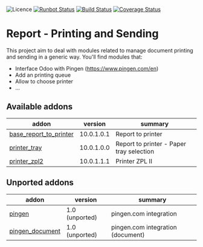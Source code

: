 ![Licence](https://img.shields.io/badge/licence-AGPL--3-blue.svg)
[![Runbot Status](https://runbot.odoo-community.org/runbot/badge/flat/144/10.0.svg)](https://runbot.odoo-community.org/runbot/repo/github-com-oca-report-print-send-144)
[![Build Status](https://travis-ci.org/OCA/report-print-send.svg?branch=10.0)](https://travis-ci.org/OCA/report-print-send)
[![Coverage Status](https://coveralls.io/repos/github/OCA/report-print-send/badge.svg?branch=10.0)](https://coveralls.io/github/OCA/report-print-send?branch=10.0)

Report - Printing and Sending
=============================

This project aim to deal with modules related to manage document printing and sending in a generic way. You'll find modules that:

 - Interface Odoo with Pingen (https://www.pingen.com/en)
 - Add an printing queue
 - Allow to choose printer
 - ...

[//]: # (addons)

Available addons
----------------
addon | version | summary
--- | --- | ---
[base_report_to_printer](base_report_to_printer/) | 10.0.1.0.1 | Report to printer
[printer_tray](printer_tray/) | 10.0.1.0.0 | Report to printer - Paper tray selection
[printer_zpl2](printer_zpl2/) | 10.0.1.1.1 | Printer ZPL II


Unported addons
---------------
addon | version | summary
--- | --- | ---
[pingen](pingen/) | 1.0 (unported) | pingen.com integration
[pingen_document](pingen_document/) | 1.0 (unported) | pingen.com integration (document)

[//]: # (end addons)
